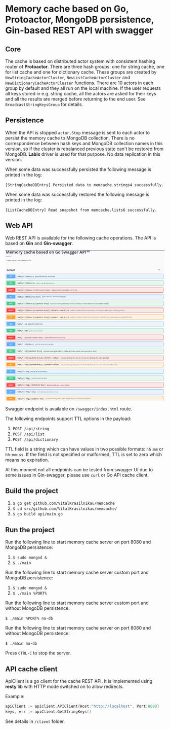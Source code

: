 # Memory cache based on Go, Protoactor, MongoDB persistence, Gin-based REST API with swagger

## Core

The cache is based on distributed actor system with consistent hashing router of **Protoactor**. There are three hash groups: one for string cache, one for list cache and one for dictionary cache. These groups are created by `NewStringCacheActorCluster`, `NewListCacheActorCluster` and `NewDictionaryCacheActorCluster` functions. There are 10 actors in each group by default and they all run on the local machine. If the user requests all keys stored in e.g. string cache, all the actors are asked for their keys and all the results are merged before returning to the end user. See `BroadcastStringKeysGroup` for details.

## Persistence

When the API is stopped `actor.Stop` message is sent to each actor to persist the memory cache to MongoDB collection. There is no correspondence between hash keys and MongoDB collection names in this version, so if the cluster is rebalanced previous state can't be restored from MongoDB. **Labix** driver is used for that purpose. No data replication in this version.

When some data was successfully persisted the following message is printed in the log:

`[StringCacheDBEntry] Persisted data to memcache.strings4 successfully.`

When some data was successfully restored the following message is printed in the log:

`[ListCacheDBEntry] Read snapshot from memcache.lists6 successfully.`

## Web API

Web REST API is available for the following cache operations. The API is based on **Gin** and **Gin-swagger**.

![swagger](https://raw.githubusercontent.com/VitalKrasilnikau/memcache/master/swagger.png)

Swagger endpoint is available on `/swagger/index.html` route.

The following endpoints support TTL options in the payload:

1. `POST /api/string`
1. `POST /api/list`
1. `POST /api/dictionary`

TTL field is a string which can have values in two possible formats: `hh:mm` or `hh:mm:ss`. If the field is not specified or malformed, TTL is set to zero which means no expiration.

At this moment not all endpoints can be tested from swagger UI due to some issues in Gin-swagger, please use `curl` or Go API cache client.

## Build the project

1. `$ go get github.com/VitalKrasilnikau/memcache`
1. `$ cd src/github.com/VitalKrasilnikau/memcache/`
1. `$ go build api/main.go`

## Run the project

Run the following line to start memory cache server on port 8080 and MongoDB persistence:

1. `$ sudo mongod &`
1. `$ ./main`

Run the following line to start memory cache server custom port and MongoDB persistence:

1. `$ sudo mongod &`
1. `$ ./main %PORT%`

Run the following line to start memory cache server custom port and without MongoDB persistence:

`$ ./main %PORT% no-db`

Run the following line to start memory cache server on port 8080 and without MongoDB persistence:

`$ ./main no-db`

Press `CTRL-C` to stop the server.

## API cache client

ApiClient is a go client for the cache REST API. It is implemented using **resty** lib with HTTP mode switched on to allow redirects.

Example:

```go
apiClient := apiclient.APIClient{Host:"http://localhost", Port:8080}
keys, err := apiClient.GetStringKeys()
```

See details in `/client` folder.

